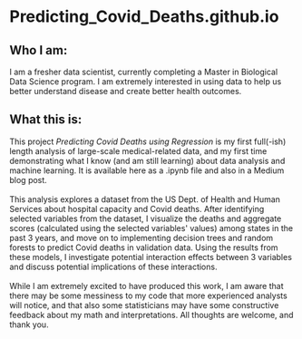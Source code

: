 # Predicting_Covid_Deaths.github.io

## Who I am:
I am a fresher data scientist, currently completing a Master in Biological Data Science program. I am extremely interested in using data to help us better understand disease and create better health outcomes. <br> 
## What this is:
This project *Predicting Covid Deaths using Regression* is my first full(-ish) length analysis of large-scale medical-related data, and my first time demonstrating what I know (and am still learning) about data analysis and machine learning. It is available here as a .ipynb file and also in a Medium blog post. <br> <br> This analysis explores a dataset from the US Dept. of Health and Human Services about hospital capacity and Covid deaths. After identifying selected variables from the dataset, I visualize the deaths and aggregate scores (calculated using the selected variables' values) among states in the past 3 years, and move on to implementing decision trees and random forests to predict Covid deaths in validation data. Using the results from these models, I investigate potential interaction effects between 3 variables and discuss potential implications of these interactions. <br> <br> While I am extremely excited to have produced this work, I am aware that there may be some messiness to my code that more experienced analysts will notice, and that also some statisticians may have some constructive feedback about my math and interpretations. All thoughts are welcome, and thank you.
